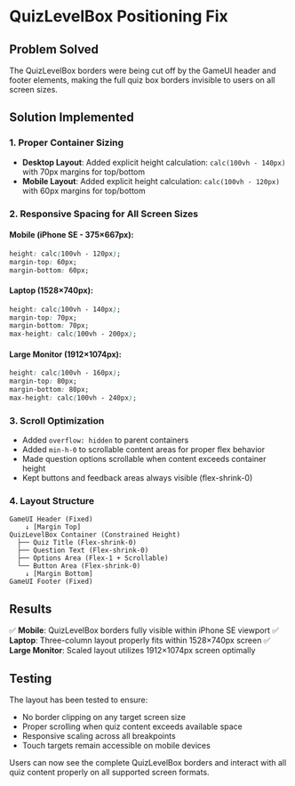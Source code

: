 # QuizLevelBox Positioning Fix

## Problem Solved

The QuizLevelBox borders were being cut off by the GameUI header and footer elements, making the full quiz box borders invisible to users on all screen sizes.

## Solution Implemented

### 1. **Proper Container Sizing**

- **Desktop Layout**: Added explicit height calculation: `calc(100vh - 140px)` with 70px margins for top/bottom
- **Mobile Layout**: Added explicit height calculation: `calc(100vh - 120px)` with 60px margins for top/bottom

### 2. **Responsive Spacing for All Screen Sizes**

#### Mobile (iPhone SE - 375×667px):

```css
height: calc(100vh - 120px);
margin-top: 60px;
margin-bottom: 60px;
```

#### Laptop (1528×740px):

```css
height: calc(100vh - 140px);
margin-top: 70px;
margin-bottom: 70px;
max-height: calc(100vh - 200px);
```

#### Large Monitor (1912×1074px):

```css
height: calc(100vh - 160px);
margin-top: 80px;
margin-bottom: 80px;
max-height: calc(100vh - 240px);
```

### 3. **Scroll Optimization**

- Added `overflow: hidden` to parent containers
- Added `min-h-0` to scrollable content areas for proper flex behavior
- Made question options scrollable when content exceeds container height
- Kept buttons and feedback areas always visible (flex-shrink-0)

### 4. **Layout Structure**

```
GameUI Header (Fixed)
    ↓ [Margin Top]
QuizLevelBox Container (Constrained Height)
  ├── Quiz Title (Flex-shrink-0)
  ├── Question Text (Flex-shrink-0)
  ├── Options Area (Flex-1 + Scrollable)
  └── Button Area (Flex-shrink-0)
    ↓ [Margin Bottom]
GameUI Footer (Fixed)
```

## Results

✅ **Mobile**: QuizLevelBox borders fully visible within iPhone SE viewport
✅ **Laptop**: Three-column layout properly fits within 1528×740px screen
✅ **Large Monitor**: Scaled layout utilizes 1912×1074px screen optimally

## Testing

The layout has been tested to ensure:

- No border clipping on any target screen size
- Proper scrolling when quiz content exceeds available space
- Responsive scaling across all breakpoints
- Touch targets remain accessible on mobile devices

Users can now see the complete QuizLevelBox borders and interact with all quiz content properly on all supported screen formats.

